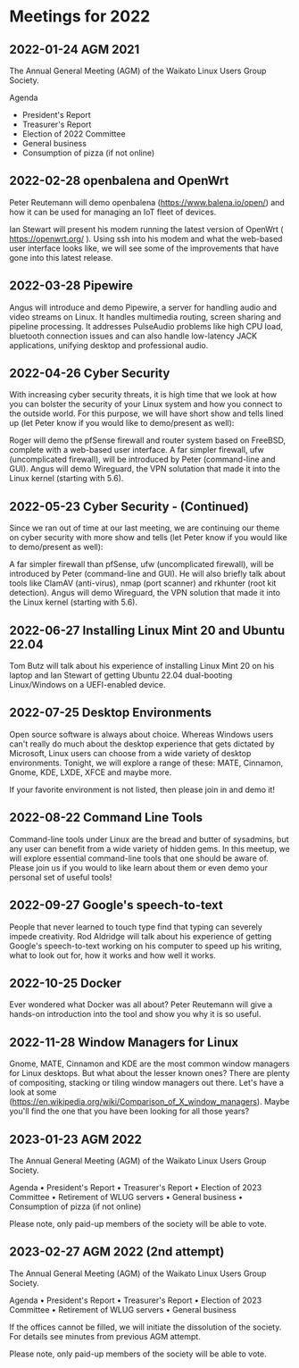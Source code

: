 # Meetings for 2022

## 2022-01-24 AGM 2021

The Annual General Meeting (AGM) of the Waikato Linux Users Group Society.

Agenda
* President's Report
* Treasurer's Report
* Election of 2022 Committee
* General business
* Consumption of pizza (if not online)

## 2022-02-28 openbalena and OpenWrt

Peter Reutemann will demo openbalena (https://www.balena.io/open/) and how it can be used for managing an IoT fleet of devices.

Ian Stewart will present his modem running the latest version of OpenWrt ( https://openwrt.org/ ). Using ssh into his modem and what the web-based user interface looks like, we will see some of the improvements that have gone into this latest release.

## 2022-03-28 Pipewire

Angus will introduce and demo Pipewire, a server for handling audio and video streams on Linux. It handles multimedia routing, screen sharing and pipeline processing. It addresses PulseAudio problems like high CPU load, bluetooth connection issues and can also handle low-latency JACK applications, unifying desktop and professional audio.

## 2022-04-26 Cyber Security

With increasing cyber security threats, it is high time that we look at how you can bolster the security of your Linux system and how you connect to the outside world. For this purpose, we will have short show and tells lined up (let Peter know if you would like to demo/present as well):

Roger will demo the pfSense firewall and router system based on FreeBSD, complete with a web-based user interface.
A far simpler firewall, ufw (uncomplicated firewall), will be introduced by Peter (command-line and GUI).
Angus will demo Wireguard, the VPN solutation that made it into the Linux kernel (starting with 5.6).

## 2022-05-23 Cyber Security - (Continued)

Since we ran out of time at our last meeting, we are continuing our theme on cyber security with more show and tells (let Peter know if you would like to demo/present as well):

A far simpler firewall than pfSense, ufw (uncomplicated firewall), will be introduced by Peter (command-line and GUI). He will also briefly talk about tools like ClamAV (anti-virus), nmap (port scanner) and rkhunter (root kit detection).
Angus will demo Wireguard, the VPN solution that made it into the Linux kernel (starting with 5.6).

## 2022-06-27 Installing Linux Mint 20 and Ubuntu 22.04

Tom Butz will talk about his experience of installing Linux Mint 20 on his laptop and Ian Stewart of getting Ubuntu 22.04 dual-booting Linux/Windows on a UEFI-enabled device.

## 2022-07-25 Desktop Environments

Open source software is always about choice. Whereas Windows users can't really do much about the desktop experience that gets dictated by Microsoft, Linux users can choose from a wide variety of desktop environments. Tonight, we will explore a range of these: MATE, Cinnamon, Gnome, KDE, LXDE, XFCE and maybe more.

If your favorite environment is not listed, then please join in and demo it!

## 2022-08-22 Command Line Tools

Command-line tools under Linux are the bread and butter of sysadmins, but any user can benefit from a wide variety of hidden gems. In this meetup, we will explore essential command-line tools that one should be aware of. Please join us if you would to like learn about them or even demo your personal set of useful tools!

## 2022-09-27 Google's speech-to-text

People that never learned to touch type find that typing can severely impede creativity. Rod Aldridge will talk about his experience of getting Google's speech-to-text working on his computer to speed up his writing, what to look out for, how it works and how well it works.

## 2022-10-25 Docker

Ever wondered what Docker was all about? Peter Reutemann will give a hands-on introduction into the tool and show you why it is so useful.

## 2022-11-28 Window Managers for Linux

Gnome, MATE, Cinnamon and KDE are the most common window managers for Linux desktops. But what about the lesser known ones? There are plenty of compositing, stacking or tiling window managers out there. Let's have a look at some (https://en.wikipedia.org/wiki/Comparison_of_X_window_managers). Maybe you'll find the one that you have been looking for all those years?

## 2023-01-23 AGM 2022

The Annual General Meeting (AGM) of the Waikato Linux Users Group Society.

Agenda
• President's Report
• Treasurer's Report
• Election of 2023 Committee
• Retirement of WLUG servers
• General business
• Consumption of pizza (if not online)

Please note, only paid-up members of the society will be able to vote.


## 2023-02-27 AGM 2022 (2nd attempt)


The Annual General Meeting (AGM) of the Waikato Linux Users Group Society.

Agenda
• President's Report
• Treasurer's Report
• Election of 2023 Committee
• Retirement of WLUG servers
• General business

If the offices cannot be filled, we will initiate the dissolution of the society. For details see minutes from previous AGM attempt.

Please note, only paid-up members of the society will be able to vote.

